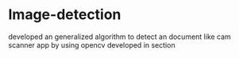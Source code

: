 # Image-detection
developed an generalized algorithm to detect an document like cam scanner app by using opencv
developed in section
